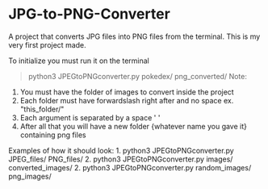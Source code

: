 # JPG-to-PNG-Converter
A project that converts JPG files into PNG files from the terminal.
This is my very first project made.

To initialize you must run it on the terminal
  >python3 JPEGtoPNGconverter.py pokedex/ png_converted/
Note:
  1. You must have the folder of images to convert inside the project 
  2. Each folder must have forwardslash right after and no space ex. "this_folder/"
  3. Each argument is separated by a space ' ' 
  4. After all that you will have a new folder {whatever name you gave it} containing png files

Examples of how it should look:
1.
    python3 JPEGtoPNGconverter.py JPEG_files/ PNG_files/
2.
    python3 JPEGtoPNGconverter.py images/ converted_images/
2.
    python3 JPEGtoPNGconverter.py random_images/ png_images/
